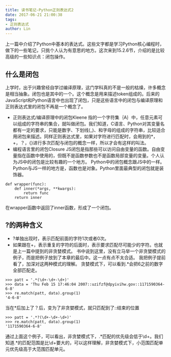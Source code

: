 ```yaml
---
title: 读书笔记-Python正则表达式2
date: 2017-06-21 21:00:38
tags:
- 正则表达式
author: Lin
---
```

上一篇中介绍了Python中基本的表达式。这些文字都是学习Python核心编程时，做下的一些笔记，只挑个人认为有意思的地方。这次来到15.2.6节，介绍的是比较高级的一些知识点：闭包操作。
<!--more-->
## 什么是闭包
上学时，出于兴趣曾经自学过编译原理，这门学科真的不是一般的枯燥，许多概念是相当抽象。闭包也是其中的一个。这个概念是用来描述token组成的。后来的JavaScript和Python语言中也出现了闭包，只是这些语言中的闭包与编译原理和正则表达式里的闭包不再是一个概念了。
* 正则表达式/编译原理中的闭包Kleene
指的一个字符集｛A｝中，任意元素可以组成的字符串的集合，就叫做闭包。我们知道，C语言、Python对其变量名都有一定的要求，只能是数字、下划线(_)、和字母的组成的字符串，比较适合用闭包来描述。同样正则表达式里，如果对字符进行匹配时，会用到的*，+，？，{}进行多次匹配与闭包的概念一样，所以才会有这样的叫法。
* 编程语言里的闭包Closure
JS闭包是指那些可以访问自由变量的函数。自由变量指在函数中使用的，但既不是函数参数也不是函数局部变量的变量。个人认为JS中的闭包是比较有趣的一个地方。
Python中的闭包概念跟JS中的一样。Python与JS一样的地方是，函数也是对象。Python里面最典型的闭包就是装饰器。
```
def wrapper(func):
	def inner(*args, **kwargs):
		return func
	return inner
```
在wrapper函数中返回了inner函数，形成了一个闭包。

## ?的两种含义
* ?单独出现时，表示匹配前面的字符1次或者0次。
* 如果跟在+，表示重复的字符的后面时，表示要求匹配尽可能少的字符。也就是上一篇中提到的非贪婪模式。
书中说到这里，没有立马举一个非贪婪模式的例子，而是把例子放到了本章的最后中。这一点有点不太合适。
我把例子提前看了，加深对这两种模式的理解。
贪婪模式下，可以看到.*会把6之前的数字全部匹配走。
```
>>> patt = '.*(\d+-\d+-\d+)'
>>> data = 'Thu Feb 15 17:46:04 2007::uzifzf@dpyivihw.gov::1171590364-6-8'
>>> re.match(patt, data).group(1)
'4-6-8'
```
当在*后加上了？后，变为了非贪婪模式，就只匹配到了::结束的位置
```
>>> patt = '.*?(\d+-\d+-\d+)'
>>> re.match(patt, data).group(1)
'1171590364-6-8'
```
通过上面这个例子，可以看出，非贪婪模式下，.*匹配的优先级会低于\d+。我们知道.*的匹配范围是比\d+要大的，可以这样理解，非贪婪模式下，小范围匹配单元优先级高于大范围匹配单元。
